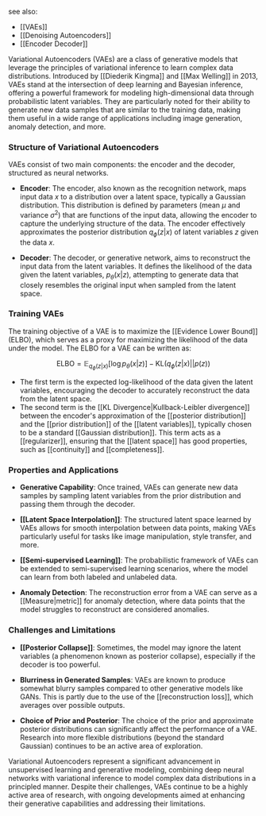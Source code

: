 see also:
- [[VAEs]]
- [[Denoising Autoencoders]]
- [[Encoder Decoder]]

Variational Autoencoders (VAEs) are a class of generative models that leverage the principles of variational inference to learn complex data distributions. Introduced by [[Diederik Kingma]] and [[Max Welling]] in 2013, VAEs stand at the intersection of deep learning and Bayesian inference, offering a powerful framework for modeling high-dimensional data through probabilistic latent variables. They are particularly noted for their ability to generate new data samples that are similar to the training data, making them useful in a wide range of applications including image generation, anomaly detection, and more.

### Structure of Variational Autoencoders

VAEs consist of two main components: the encoder and the decoder, structured as neural networks.

- **Encoder**: The encoder, also known as the recognition network, maps input data $x$ to a distribution over a latent space, typically a Gaussian distribution. This distribution is defined by parameters (mean $\mu$ and variance $\sigma^2$) that are functions of the input data, allowing the encoder to capture the underlying structure of the data. The encoder effectively approximates the posterior distribution $q_\phi(z|x)$ of latent variables $z$ given the data $x$.

- **Decoder**: The decoder, or generative network, aims to reconstruct the input data from the latent variables. It defines the likelihood of the data given the latent variables, $p_\theta(x|z)$, attempting to generate data that closely resembles the original input when sampled from the latent space.

### Training VAEs

The training objective of a VAE is to maximize the [[Evidence Lower Bound]] (ELBO), which serves as a proxy for maximizing the likelihood of the data under the model. The ELBO for a VAE can be written as:

$$
\text{ELBO} = \mathbb{E}_{q_\phi(z|x)}[\log p_\theta(x|z)] - \text{KL}(q_\phi(z|x) || p(z))
$$

- The first term is the expected log-likelihood of the data given the latent variables, encouraging the decoder to accurately reconstruct the data from the latent space.
- The second term is the [[KL Divergence|Kullback-Leibler divergence]] between the encoder's approximation of the [[posterior distribution]] and the [[prior distribution]] of the [[latent variables]], typically chosen to be a standard [[Gaussian distribution]]. This term acts as a [[regularizer]], ensuring that the [[latent space]] has good properties, such as [[continuity]] and [[completeness]].

### Properties and Applications

- **Generative Capability**: Once trained, VAEs can generate new data samples by sampling latent variables from the prior distribution and passing them through the decoder.

- **[[Latent Space Interpolation]]**: The structured latent space learned by VAEs allows for smooth interpolation between data points, making VAEs particularly useful for tasks like image manipulation, style transfer, and more.

- **[[Semi-supervised Learning]]**: The probabilistic framework of VAEs can be extended to semi-supervised learning scenarios, where the model can learn from both labeled and unlabeled data.

- **Anomaly Detection**: The reconstruction error from a VAE can serve as a [[Measure|metric]] for anomaly detection, where data points that the model struggles to reconstruct are considered anomalies.

### Challenges and Limitations

- **[[Posterior Collapse]]**: Sometimes, the model may ignore the latent variables (a phenomenon known as posterior collapse), especially if the decoder is too powerful.

- **Blurriness in Generated Samples**: VAEs are known to produce somewhat blurry samples compared to other generative models like GANs. This is partly due to the use of the [[reconstruction loss]], which averages over possible outputs.

- **Choice of Prior and Posterior**: The choice of the prior and approximate posterior distributions can significantly affect the performance of a VAE. Research into more flexible distributions (beyond the standard Gaussian) continues to be an active area of exploration.

Variational Autoencoders represent a significant advancement in unsupervised learning and generative modeling, combining deep neural networks with variational inference to model complex data distributions in a principled manner. Despite their challenges, VAEs continue to be a highly active area of research, with ongoing developments aimed at enhancing their generative capabilities and addressing their limitations.